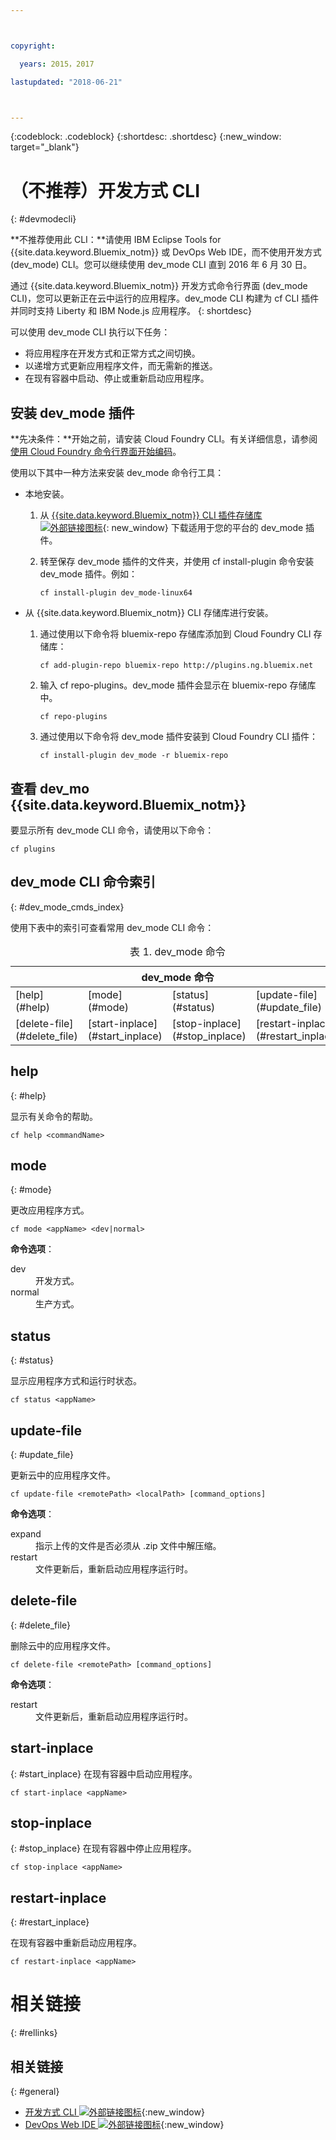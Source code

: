 ```yaml
---



copyright:

  years: 2015，2017

lastupdated: "2018-06-21"



---
```


{:codeblock: .codeblock}
{:shortdesc: .shortdesc}
{:new_window: target="_blank"}

# （不推荐）开发方式 CLI
{: #devmodecli}


**不推荐使用此 CLI：**请使用 IBM Eclipse Tools for {{site.data.keyword.Bluemix_notm}} 或 DevOps Web IDE，而不使用开发方式 (dev_mode) CLI。您可以继续使用 dev_mode CLI 直到 2016 年 6 月 30 日。

通过 {{site.data.keyword.Bluemix_notm}} 开发方式命令行界面 (dev_mode CLI)，您可以更新正在云中运行的应用程序。dev_mode CLI 构建为 cf CLI 插件并同时支持 Liberty 和 IBM Node.js 应用程序。
{: shortdesc}


可以使用 dev_mode CLI 执行以下任务：
- 将应用程序在开发方式和正常方式之间切换。
- 以递增方式更新应用程序文件，而无需新的推送。
- 在现有容器中启动、停止或重新启动应用程序。

## 安装 dev_mode 插件
**先决条件：**开始之前，请安装 Cloud Foundry CLI。有关详细信息，请参阅[使用 Cloud Foundry 命令行界面开始编码](https://github.com/cloudfoundry/cli)。


使用以下其中一种方法来安装 dev_mode 命令行工具：
- 本地安装。
  1. 从 [{{site.data.keyword.Bluemix_notm}} CLI 插件存储库 ![外部链接图标](../../../icons/launch-glyph.svg)](http://plugins.ng.bluemix.net){: new_window} 下载适用于您的平台的 dev_mode 插件。
  2. 转至保存 dev_mode 插件的文件夹，并使用 cf install-plugin 命令安装 dev_mode 插件。例如：

        ```
        cf install-plugin dev_mode-linux64
        ```

- 从 {{site.data.keyword.Bluemix_notm}} CLI 存储库进行安装。
  1. 通过使用以下命令将 bluemix-repo 存储库添加到 Cloud Foundry CLI 存储库：

        ```
        cf add-plugin-repo bluemix-repo http://plugins.ng.bluemix.net
        ```

  2. 输入 cf repo-plugins。dev_mode 插件会显示在 bluemix-repo 存储库中。

		```
        cf repo-plugins
        ```

  3. 通过使用以下命令将 dev_mode 插件安装到 Cloud Foundry CLI 插件：

        ```
        cf install-plugin dev_mode -r bluemix-repo
        ```

## 查看 dev_mo {{site.data.keyword.Bluemix_notm}}  

要显示所有 dev_mode CLI 命令，请使用以下命令：

```
cf plugins
```

## dev_mode CLI 命令索引
{: #dev_mode_cmds_index}

使用下表中的索引可查看常用 dev_mode CLI 命令：

<table summary="dev_mode 命令索引">
 <caption>表 1. dev_mode 命令</caption>
 <thead>
 <th colspan="4">dev_mode 命令</th>
 </thead>
 <tbody>
 <tr>
 <td>[help](#help)</td>
 <td>[mode](#mode)</td>
 <td>[status](#status)</td>
 <td>[update-file](#update_file)</td>
 </tr>
 <tr>
 <td>[delete-file](#delete_file)</td>
 <td>[start-inplace](#start_inplace)</td>
 <td>[stop-inplace](#stop_inplace)</td>
 <td>[restart-inplace](#restart_inplace)</td>
 </tr>
  </tbody>
 </table>


## help
{: #help}

显示有关命令的帮助。

```
cf help <commandName>
```


## mode
{: #mode}

更改应用程序方式。

```
cf mode <appName> <dev|normal>
```
<strong>命令选项</strong>：

   <dl>
   <dt>dev</dt>
   <dd>开发方式。</dd>
   <dt>normal</dt>
   <dd>生产方式。</dd>
   </dl>


## status
{: #status}

显示应用程序方式和运行时状态。

```
cf status <appName>
```



## update-file
{: #update_file}

更新云中的应用程序文件。

```
cf update-file <remotePath> <localPath> [command_options]
```


<strong>命令选项</strong>：

   <dl>
   <dt>expand</dt>
   <dd>指示上传的文件是否必须从 .zip 文件中解压缩。</dd>
   <dt>restart</dt>
   <dd>文件更新后，重新启动应用程序运行时。</dd>
   </dl>



## delete-file
{: #delete_file}

删除云中的应用程序文件。

```
cf delete-file <remotePath> [command_options]
```


<strong>命令选项</strong>：
 <dl>
   <dt>restart</dt>
   <dd>文件更新后，重新启动应用程序运行时。</dd>
  </dl>


## start-inplace
{: #start_inplace}
在现有容器中启动应用程序。

```
cf start-inplace <appName>
```



## stop-inplace
{: #stop_inplace}
在现有容器中停止应用程序。

```
cf stop-inplace <appName>
```



## restart-inplace
{: #restart_inplace}

在现有容器中重新启动应用程序。

```
cf restart-inplace <appName>
```



# 相关链接
{: #rellinks}

## 相关链接
{: #general}
* [开发方式 CLI ![外部链接图标](../../../icons/launch-glyph.svg)](http://clis.ng.bluemix.net/ui/repository.html#cf-plugins){:new_window}
* [DevOps Web IDE ![外部链接图标](../../../icons/launch-glyph.svg)](https://hub.jazz.net/docs/deploy/){:new_window}
